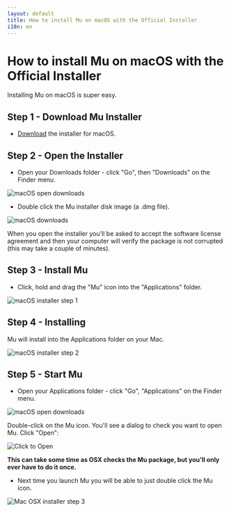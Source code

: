 ```yaml
---
layout: default
title: How to install Mu on macOS with the Official Installer
i18n: en
---
```


# How to install Mu on macOS with the Official Installer 

Installing Mu on macOS is super easy.

## Step 1 - Download Mu Installer

+ [Download](/en/download) the installer for macOS.

## Step 2 - Open the Installer

+ Open your Downloads folder - click "Go", then "Downloads" on the Finder menu. 

<div class="row">
  <img src="/img/en/howto/macos_go_downloads.png" alt="macOS open downloads" class="img-responsive center-block img-rounded"/>
  <br/>
</div>

+ Double click the Mu installer disk image (a .dmg file).

<div class="row">
  <img src="/img/en/howto/macos_downloads.png" alt="macOS downloads" class="img-responsive center-block img-rounded"/>
  <br/>
</div>

When you open the installer you'll be asked to accept the software license
agreement and then your computer will verify the package is not corrupted (this
may take a couple of minutes).

## Step 3 - Install Mu

+ Click, hold and drag the "Mu" icon into the "Applications" folder.

<div class="row">
  <img src="/img/en/howto/macos1.png" alt="macOS installer step 1" class="img-responsive center-block img-rounded"/>
  <br/>
</div>

## Step 4 - Installing

Mu will install into the Applications folder on your Mac.

<div class="row">
  <img src="/img/en/howto/macos2.png" alt="macOS installer step 2" class="img-responsive center-block img-rounded"/>
</div>

## Step 5 - Start Mu

+ Open your Applications folder - click "Go", "Applications" on the Finder menu. 

<div class="row">
  <img src="/img/en/howto/macos_go_applications.png" alt="macOS open downloads" class="img-responsive center-block img-rounded"/>
  <br/>
</div>

Double-click on the Mu icon. You'll see a dialog to check you want to open
Mu. Click "Open":

<div class="row">
  <img src="/img/en/howto/open_mu_osx.png" alt="Click to Open" class="img-responsive center-block img-rounded"/><br/>
</div>

**This can take some time as OSX checks the Mu package, but you'll only ever have to do it once.**

+ Next time you launch Mu you will be able to just double click the Mu icon.

<div class="row">
  <img src="/img/en/howto/macos3.png" alt="Mac OSX installer step 3" class="img-responsive center-block img-rounded"/>
</div>
